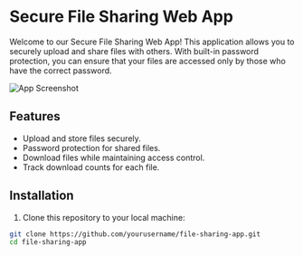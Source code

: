 # Secure File Sharing Web App

Welcome to our Secure File Sharing Web App! This application allows you to securely upload and share files with others. With built-in password protection, you can ensure that your files are accessed only by those who have the correct password.

![App Screenshot](screenshot.png)

## Features

- Upload and store files securely.
- Password protection for shared files.
- Download files while maintaining access control.
- Track download counts for each file.

## Installation

1. Clone this repository to your local machine:

```bash
git clone https://github.com/yourusername/file-sharing-app.git
cd file-sharing-app
